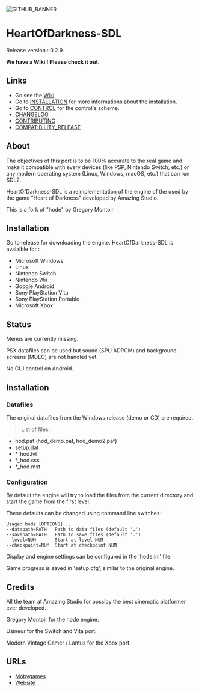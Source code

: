 ![GITHUB_BANNER](https://user-images.githubusercontent.com/49678526/69384191-f2ca8e00-0cbb-11ea-8049-14c60b72acf1.png)
# HeartOfDarkness-SDL
<p>Release version : 0.2.9</p>
<p><b>We have a Wiki ! Please check it out.</b></p>

## Links
* Go see the [Wiki](https://github.com/MaximLopez/HeartOfDarkness-SDL/wiki)
* Go to [INSTALLATION](https://github.com/MaximLopez/HeartOfDarkness-SDL/wiki/Installation) for more informations about the installation.
* Go to [CONTROL](https://github.com/MaximLopez/HeartOfDarkness-SDL/wiki/How-to-control) for the control's scheme.
* [CHANGELOG](./GitHub/CHANGELOG.md)
* [CONTRIBUTING](./GitHub/CONTRIBUTING.md)
* [COMPATIBILITY_RELEASE](./GitHub/COMPATIBILITY_RELEASE.md)

## About
<p>The objectives of this port is to be 100% accurate to the real game and make it compatible with every devices (like PSP, Nintendo Switch, etc.) or any modern operating system (Linux, Windows, macOS, etc.) that can run SDL2.</p>
<p>HeartOfDarkness-SDL is a reimplementation of the engine of the used by the game "Heart of Darkness" developed by Amazing Studio.</p>
<p>This is a fork of "hode" by Gregory Montoir</p>

## Installation
<p>Go to release for downloading the engine. HeartOfDarkness-SDL is avalaible for :</p>

* Microsoft Windows
* Linux
* Nintendo Switch
* Nintendo Wii
* Google Android
* Sony PlayStation Vita
* Sony PlayStation Portable
* Microsoft Xbox

## Status 
<p>Menus are currently missing.</p>
<p>PSX datafiles can be used but sound (SPU ADPCM) and background screens (MDEC)
are not handled yet.</p>
<p>No GUI control on Android.</p>

## Installation
### Datafiles
<p>The original datafiles from the Windows release (demo or CD) are required.</p>

> List of files : 
* hod.paf (hod_demo.paf, hod_demo2.paf)
* setup.dat
* *_hod.lvl
* *_hod.sss
* *_hod.mst

### Configuration

<p>By default the engine will try to load the files from the current directory
and start the game from the first level.</p>
<p>These defaults can be changed using command line switches :</p>

    Usage: hode [OPTIONS]...
    --datapath=PATH   Path to data files (default '.')
    --savepath=PATH   Path to save files (default '.')
    --level=NUM       Start at level NUM
    --checkpoint=NUM  Start at checkpoint NUM

<p>Display and engine settings can be configured in the 'hode.ini' file.</p>
<p>Game progress is saved in 'setup.cfg', similar to the original engine.</p>

## Credits 
<p>All the team at Amazing Studio for possiby the best cinematic platformer ever developed.</p>
<p>Gregory Montoir for the hode engine.</p>
<p>Usineur for the Switch and Vita port.</p>
<p>Modern Vintage Gamer / Lantus for the Xbox port.</p>

## URLs
* [Mobygames](https://www.mobygames.com/game/heart-of-darkness)
* [Website](http://heartofdarkness.ca/)
